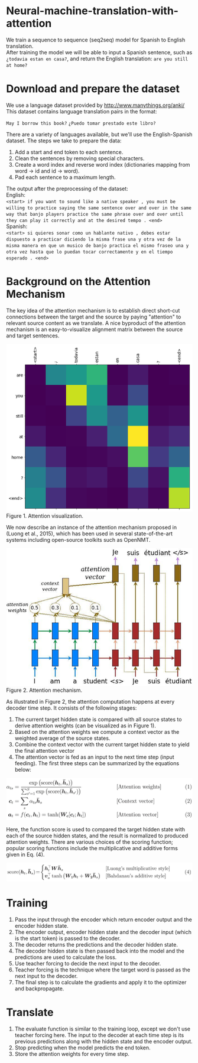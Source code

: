 # Neural-machine-translation-with-attention
We train a sequence to sequence (seq2seq) model for Spanish to English translation.   
After training the model we will be able to input a Spanish sentence, such as `¿todavia estan en casa?`, and return the English translation: `are you still at home?`

# Download and prepare the dataset
We use a language dataset provided by http://www.manythings.org/anki/ This dataset contains language translation pairs in the format:

`May I borrow this book?` `¿Puedo tomar prestado este libro?`

There are a variety of languages available, but we'll use the English-Spanish dataset. The steps we take to prepare the data:

1. Add a start and end token to each sentence.
2. Clean the sentences by removing special characters.
3. Create a word index and reverse word index (dictionaries mapping from word → id and id → word).
4. Pad each sentence to a maximum length.

The output after the preprocessing of the dataset:   
English:  
`<start> if you want to sound like a native speaker , you must be willing to practice saying the same sentence over and over in the same way that banjo players practice the same phrase over and over until they can play it correctly and at the desired tempo . <end>`  
Spanish:    
`<start> si quieres sonar como un hablante nativo , debes estar dispuesto a practicar diciendo la misma frase una y otra vez de la misma manera en que un musico de banjo practica el mismo fraseo una y otra vez hasta que lo puedan tocar correctamente y en el tiempo esperado . <end>`    

# Background on the Attention Mechanism

The key idea of the attention mechanism is to establish direct short-cut connections between the target and the source by paying "attention" to relevant source content as we translate. A nice byproduct of the attention mechanism is an easy-to-visualize alignment matrix between the source and target sentences.

![alt text](https://github.com/MedentzidisCharalampos/Neural-machine-translation-with-attention/blob/main/attention%20visualization.png)  
Figure 1. Attention visualization.  

We now describe an instance of the attention mechanism proposed in (Luong et al., 2015), which has been used in several state-of-the-art systems including open-source toolkits such as OpenNMT.

![alt text](https://github.com/MedentzidisCharalampos/Neural-machine-translation-with-attention/blob/main/attention_mechanism.jpg)  
Figure 2. Attention mechanism.  

As illustrated in Figure 2, the attention computation happens at every decoder time step. It consists of the following stages:

1. The current target hidden state is compared with all source states to derive attention weights (can be visualized as in Figure 1).
2. Based on the attention weights we compute a context vector as the weighted average of the source states.
3. Combine the context vector with the current target hidden state to yield the final attention vector
4. The attention vector is fed as an input to the next time step (input feeding). The first three steps can be summarized by the equations below:

![alt text](https://github.com/MedentzidisCharalampos/Neural-machine-translation-with-attention/blob/main/attention_equation.jpg)

Here, the function score is used to compared the target hidden state with each of the source hidden states, and the result is normalized to produced attention weights. There are various choices of the scoring function; popular scoring functions include the multiplicative and additive forms given in Eq. (4). 

![alt text](https://github.com/MedentzidisCharalampos/Neural-machine-translation-with-attention/blob/main/score_function.jpg)

# Training

1. Pass the input through the encoder which return encoder output and the encoder hidden state.
2. The encoder output, encoder hidden state and the decoder input (which is the start token) is passed to the decoder.
3. The decoder returns the predictions and the decoder hidden state.
4. The decoder hidden state is then passed back into the model and the predictions are used to calculate the loss.
5. Use teacher forcing to decide the next input to the decoder.
6. Teacher forcing is the technique where the target word is passed as the next input to the decoder.
7. The final step is to calculate the gradients and apply it to the optimizer and backpropagate.

# Translate

1. The evaluate function is similar to the training loop, except we don't use teacher forcing here. The input to the decoder at each time step is its previous predictions along with the hidden state and the encoder output.
2. Stop predicting when the model predicts the end token.
3. Store the attention weights for every time step.

